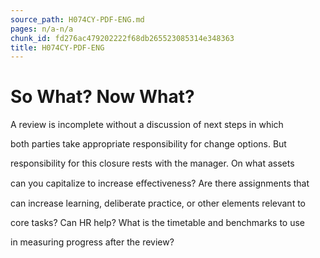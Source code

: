```yaml
---
source_path: H074CY-PDF-ENG.md
pages: n/a-n/a
chunk_id: fd276ac479202222f68db265523085314e348363
title: H074CY-PDF-ENG
---
```

# So What? Now What?

A review is incomplete without a discussion of next steps in which

both parties take appropriate responsibility for change options. But

responsibility for this closure rests with the manager. On what assets

can you capitalize to increase eﬀectiveness? Are there assignments that

can increase learning, deliberate practice, or other elements relevant to

core tasks? Can HR help? What is the timetable and benchmarks to use

in measuring progress after the review?
